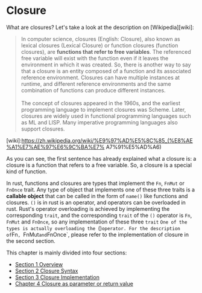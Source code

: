 # Closure
What are closures? Let's take a look at the description on [Wikipedia][wiki]:

>In computer science, closures (English: Closure), also known as lexical closures (Lexical Closure) or function closures (function closures), are __functions that refer to free variables__. The referenced free variable will exist with the function even if it leaves the environment in which it was created. So, there is another way to say that a closure is an entity composed of a function and its associated reference environment. Closures can have multiple instances at runtime, and different reference environments and the same combination of functions can produce different instances. <br /><br />
The concept of closures appeared in the 1960s, and the earliest programming language to implement closures was Scheme. Later, closures are widely used in functional programming languages such as ML and LISP. Many imperative programming languages also support closures.

[wiki]:https://zh.wikipedia.org/wiki/%E9%97%AD%E5%8C%85_(%E8%AE%A1%E7%AE%97%E6%9C%BA%E7% A7%91%E5%AD%A6)

As you can see, the first sentence has already explained what a closure is: a closure is a function that refers to a free variable. So, a closure is a special kind of function.

In rust, functions and closures are types that implement the `Fn`, `FnMut` or `FnOnce` trait. Any type of object that implements one of these three traits is a __callable object__ that can be called in the form of `name()` like functions and closures. `()` is in rust is an operator, and operators can be overloaded in rust. Rust's operator overloading is achieved by implementing the corresponding `trait`, and the corresponding `trait` of the `()` operator is `Fn`, `FnMut` and `FnOnce`, so any implementation of these three `trait` `One of the types is actually overloading the `()` operator. For the description of `Fn`, `FnMut` and `FnOnce`, please refer to the implementation of closure in the second section.

This chapter is mainly divided into four sections:

* [Section 1 Overview](overview.md)
* [Section 2 Closure Syntax](syntax.md)
* [Section 3 Closure Implementation](implementation.md)
* [Chapter 4 Closure as parameter or return value](as_argument_return_value.md)

